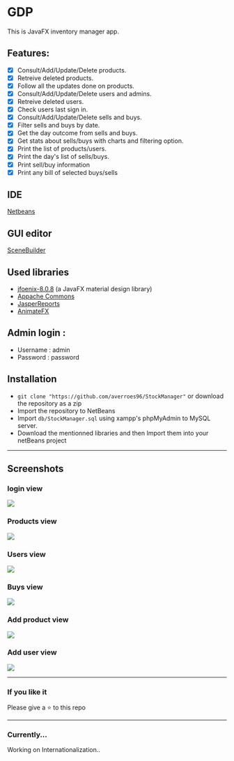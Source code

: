 # GDP
This is JavaFX inventory manager app.

## Features:
- [x] Consult/Add/Update/Delete products.
- [x] Retreive deleted products.
- [x] Follow all the updates done on products.
- [x] Consult/Add/Update/Delete users and admins.
- [x] Retreive deleted users.
- [x] Check users last sign in.
- [x] Consult/Add/Update/Delete sells and buys.
- [x] Filter sells and buys by date.
- [x] Get the day outcome from sells and buys.
- [x] Get stats about sells/buys with charts and filtering option.
- [x] Print the list of products/users.
- [x] Print the day's list of sells/buys.
- [x] Print sell/buy information
- [x] Print any bill of selected buys/sells

## IDE
[Netbeans](https://netbeans.org/)

## GUI editor
[SceneBuilder](https://gluonhq.com/products/scene-builder/)

## Used libraries
- [jfoenix-8.0.8](http://jfoenix.com/) (a JavaFX material design library)
- [Appache Commons](http://commons.apache.org/)
- [JasperReports](https://sourceforge.net/projects/jasperreports/)
- [AnimateFX](https://github.com/Typhon0/AnimateFX)

## Admin login : 
  - Username : admin
  - Password : password
  
## Installation
- `git clone "https://github.com/averroes96/StockManager"` or download the repository as a zip
- Import the repository to NetBeans
- Import `db/StockManager.sql` using xampp's phpMyAdmin to MySQL server.  
- Download the mentionned libraries and then Import them into your netBeans project

--------------------------------------------------------------------------------------------------------

## Screenshots

### login view
![](interfaces/login_ui.png)

### Products view
![](interfaces/products_ui.png)

### Users view
![](interfaces/users_ui.png)

### Buys view
![](interfaces/buys_ui.png)

### Add product view
![](interfaces/newproduct_ui.png)

### Add user view
![](interfaces/newuser_ui.png)

-------------------------------------------------------------------------------------------------------------------

### If you like it
Please give a ⭐️ to this repo

--------------------------------------------------------------------------------------------------------------------

### Currently...
Working on Internationalization..

